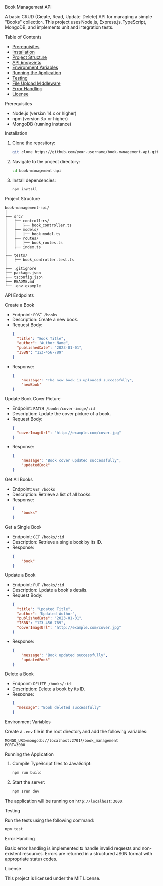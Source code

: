 Book Management API

A basic CRUD (Create, Read, Update, Delete) API for managing a simple "Books" collection. This project uses Node.js, Express.js, TypeScript, MongoDB, and implements unit and integration tests.

Table of Contents

- [Prerequisites](prerequisites)
- [Installation](installation)
- [Project Structure](project-structure)
- [API Endpoints](api-endpoints)
- [Environment Variables](environment-variables)
- [Running the Application](running-the-application)
- [Testing](testing)
- [File Upload Middleware](file-upload-middleware)
- [Error Handling](error-handling)
- [License](license)

Prerequisites

- Node.js (version 14.x or higher)
- npm (version 6.x or higher)
- MongoDB (running instance)

Installation

1. Clone the repository:

   ```sh
   git clone https://github.com/your-username/book-management-api.git
   ```

2. Navigate to the project directory:

   ```sh
   cd book-management-api
   ```

3. Install dependencies:

   ```sh
   npm install
   ```

Project Structure

```plaintext
book-management-api/
│
├── src/
│   ├── controllers/
│   │   ├── book_controller.ts
│   ├── models/
│   │   ├── book_model.ts
│   ├── routes/
│   │   ├── book_routes.ts
│   ├── index.ts
│
├── tests/
│   ├── book_controller.test.ts
│
├── .gitignore
├── package.json
├── tsconfig.json
├── README.md
└── .env.example
```

API Endpoints

Create a Book

- Endpoint: `POST /books`
- Description: Create a new book.
- Request Body:
  ```json
  {
    "title": "Book Title",
    "author": "Author Name",
    "publishedDate": "2023-01-01",
    "ISBN": "123-456-789"
  }
  ```
- Response:
  ```json
  {
      "message": "The new book is uploaded successfully",
      "newBook"
  }
  ```

Update Book Cover Picture

- Endpoint: `PATCH /books/cover-image/:id`
- Description: Update the cover picture of a book.
- Request Body:
  ```json
  {
    "coverImageUrl": "http://example.com/cover.jpg"
  }
  ```
- Response:
  ```json
  {
      "message": "Book cover updated successfully",
      "updatedBook"
  }
  ```

Get All Books

- Endpoint: `GET /books`
- Description: Retrieve a list of all books.
- Response:
  ```json
  {
      "books"
  }
  ```

Get a Single Book

- Endpoint: `GET /books/:id`
- Description: Retrieve a single book by its ID.
- Response:
  ```json
  {
      "book"
  }
  ```

Update a Book

- Endpoint: `PUT /books/:id`
- Description: Update a book's details.
- Request Body:
  ```json
  {
    "title": "Updated Title",
    "author": "Updated Author",
    "publishedDate": "2023-01-01",
    "ISBN": "123-456-789",
    "coverImageUrl": "http://example.com/cover.jpg"
  }
  ```
- Response:
  ```json
  {
      "message": "Book updated successfully",
      "updatedBook"
  }
  ```

Delete a Book

- Endpoint: `DELETE /books/:id`
- Description: Delete a book by its ID.
- Response:
  ```json
  {
    "message": "Book deleted successfully"
  }
  ```

Environment Variables

Create a `.env` file in the root directory and add the following variables:

```plaintext
MONGO_URI=mongodb://localhost:27017/book_management
PORT=3000
```

Running the Application

1. Compile TypeScript files to JavaScript:

   ```sh
   npm run build
   ```

2. Start the server:

   ```sh
   npm srun dev
   ```

The application will be running on `http://localhost:3000`.

Testing

Run the tests using the following command:

```sh
npm test
```

Error Handling

Basic error handling is implemented to handle invalid requests and non-existent resources. Errors are returned in a structured JSON format with appropriate status codes.

License

This project is licensed under the MIT License.
